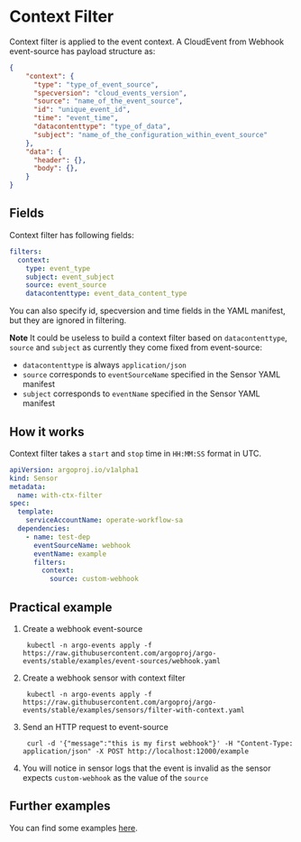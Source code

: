 
# Context Filter

Context filter is applied to the event context. A CloudEvent from Webhook event-source has payload structure as:

```json
{
    "context": {
      "type": "type_of_event_source",
      "specversion": "cloud_events_version",
      "source": "name_of_the_event_source",
      "id": "unique_event_id",
      "time": "event_time",
      "datacontenttype": "type_of_data",
      "subject": "name_of_the_configuration_within_event_source"
    },
    "data": {
      "header": {},
      "body": {},
    }
}
```

## Fields

Context filter has following fields:

```yaml
filters:
  context:
    type: event_type
    subject: event_subject
    source: event_source
    datacontenttype: event_data_content_type
```

You can also specify id, specversion and time fields in the YAML manifest, but they are ignored in filtering.

**Note** It could be useless to build a context filter based on `datacontenttype`, `source` and `subject` as currently they come fixed from event-source:

- `datacontenttype` is always `application/json`
- `source` corresponds to `eventSourceName` specified in the Sensor YAML manifest
- `subject` corresponds to `eventName` specified in the Sensor YAML manifest

## How it works

Context filter takes a `start` and `stop` time in `HH:MM:SS` format in UTC.

```yaml
apiVersion: argoproj.io/v1alpha1
kind: Sensor
metadata:
  name: with-ctx-filter
spec:
  template:
    serviceAccountName: operate-workflow-sa
  dependencies:
    - name: test-dep
      eventSourceName: webhook
      eventName: example
      filters:
        context:
          source: custom-webhook
```

## Practical example

1. Create a webhook event-source

        kubectl -n argo-events apply -f https://raw.githubusercontent.com/argoproj/argo-events/stable/examples/event-sources/webhook.yaml

1. Create a webhook sensor with context filter

        kubectl -n argo-events apply -f https://raw.githubusercontent.com/argoproj/argo-events/stable/examples/sensors/filter-with-context.yaml

1. Send an HTTP request to event-source

        curl -d '{"message":"this is my first webhook"}' -H "Content-Type: application/json" -X POST http://localhost:12000/example

1. You will notice in sensor logs that the event is invalid as the sensor expects `custom-webhook` as the value of the `source`

## Further examples

You can find some examples [here](https://github.com/argoproj/argo-events/tree/master/examples/sensors).
